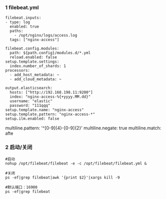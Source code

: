 



### 1 filebeat.yml

```
filebeat.inputs:
- type: log
  enabled: true
  paths:
    - /opt/nginx/logs/access.log
  tags: ["nginx-access"]
  
filebeat.config.modules:
  path: ${path.config}/modules.d/*.yml
  reload.enabled: false
setup.template.settings:
  index.number_of_shards: 1
processors:
  - add_host_metadata: ~
  - add_cloud_metadata: ~

output.elasticsearch:
  hosts: ["http://192.168.198.11:9200"]
  index: "nginx-access-%{+yyyy.MM.dd}"
  username: "elastic"
  password: "111qqq"
setup.template.name: "nginx-access"
setup.template.pattern: "nginx-access-*"
setup.ilm.enabled: false
```



  multiline.pattern: '^[0-9]{4}-[0-9]{2}'
  multiline.negate: true
  multiline.match: afte





### 2 启动/关闭

```shell
#启动
nohup /opt/filebeat/filebeat -e -c /opt/filebeat/filebeat.yml &
```

```shell
#关闭
ps -ef|grep filebeat|awk '{print $2}'|xargs kill -9
```

```shell
#默认端口：16900
ps -ef|grep filebeat
```







